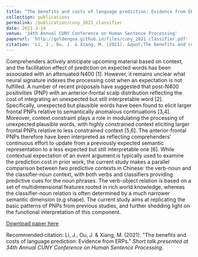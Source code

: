 ```yaml
---
title: "The benefits and costs of language prediction: Evidence from ERPs"
collection: publications
permalink: /publication/cuny_2021_classifier
date: 2021-3-14
venue: '34th Annual CUNY Conference on Human Sentence Processing'
paperurl: 'http://goldengua.github.io/files/cuny_2021_classifier.pdf'
citation: 'Li, J., Ou, J. & Xiang, M. (2021). &quot;The benefits and costs of language prediction: Evidence from ERPs.&quot; <i>Short talk presented at 34th Annual CUNY Conference on Human Sentence Processing.'
---
```

Comprehenders actively anticipate upcoming material based on context,
and the facilitation effect of prediction on expected words has been associated with an attenuated N400 [1]. However, it remains unclear what neural signature indexes the processing cost when an expectation is not fulfilled. A number of recent proposals have suggested that post-N400 positivities (PNP) with an anterior-frontal scalp distribution reflecting the cost of integrating an unexpected but still interpretable word [2]. Specifically, unexpected but plausible words have been found to elicit larger frontal PNPs relative to semantically anomalous continuations [3,4]. Moreover, context constraint plays a role in modulating the processing of unexpected plausible words, with highly constrained context eliciting larger frontal PNPs relative to less constrained context [5,6]. The anterior-frontal PNPs therefore have been interpreted as reflecting comprehenders’ continuous effort to update from a previously expected semantic representation to a less expected but still interpretable one [6]. While contextual expectation of an event argument is typically used to examine the prediction cost in prior work, the current study makes a parallel comparison between two predictive contexts in Chinese: the verb-noun and the classifier-noun context, with both verbs and classifiers providing predictive cues for the noun phrases. The verb-object relation is based on a set of multidimensional features rooted in rich world knowledge, whereas the classifier-noun relation is often determined by a much narrower semantic dimension (e.g shape). The current study aims at replicating the basic patterns of PNPs from previous studies, and further shedding light on the functional interpretation of this component.

[Download paper here](http://goldengua.github.io/files/cuny_2021_classifier.pdf)

Recommended citation: Li, J., Ou, J. & Xiang, M. (2021). "The benefits and costs of language prediction: Evidence from ERPs." <i>Short talk presented at 34th Annual CUNY Conference on Human Sentence Processing</i>.
